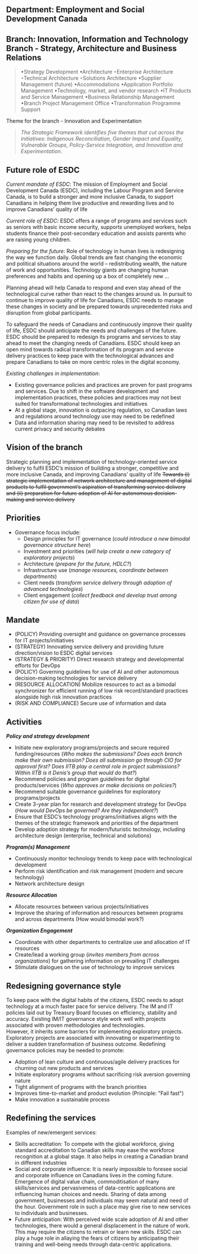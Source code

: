 ## Department: Employment and Social Development Canada
## Branch: Innovation, Information and Technology Branch - Strategy, Architecture and Business Relations
> •Strategy Development
> •Architecture
>     ◦Enterprise Architecture
>     ◦Technical Architecture
>     ◦Solutions Architecture
> •Supplier Management (future)
> •Accommodations
> •Application Portfolio Management
> •Technology, market, and vendor research
> •IT Products and Service Management
> •Business Relationship Management
> •Branch Project Management Office
> •Transformation Programme Support

Theme for the branch - Innovation and Experimentation 
>_The Strategic Framework identifies five themes that cut across the initiatives: Indigenous Reconciliation, Gender Impact and Equality, Vulnerable Groups, Policy-Service Integration, and Innovation and Experimentation._

## Future role of ESDC
_Current mandate of ESDC_: The mission of Employment and Social Development Canada (ESDC), including the Labour Program and Service Canada, is to build a stronger and more inclusive Canada, to support Canadians in helping them live productive and rewarding lives and to improve Canadians’ quality of life  

_Current role of ESDC_: ESDC offers a range of programs and services such as seniors with basic income security, supports unemployed workers, helps students finance their post-secondary education and assists parents who are raising young children.   

_Preparing for the future_: Role of technology in human lives is redesigning the way we function daily. Global trends are fast changing the economic and political situations around the world – redistributing wealth, the nature of work and opportunities. Technology giants are changing human preferences and habits and opening up a box of completely new …   

Planning ahead will help Canada to respond and even stay ahead of the technological curve rather than react to the changes around us. In pursuit to continue to improve quality of life for Canadians, ESDC needs to manage these changes in society and be prepared towards unprecedented risks and disruption from global participants.    

To safeguard the needs of Canadians and continuously improve their quality of life, ESDC should anticipate the needs and challenges of the future. ESDC should be prepared to redesign its programs and services to stay ahead to meet the changing needs of Canadians. ESDC should keep an open mind towards radical transformation of its program and service delivery practices to keep pace with the technological advances and prepare Canadians to take on more centric roles in the digital economy.   

_Existing challenges in implementation_:
-	Existing governance policies and practices are proven for past programs and services. Due to shift in the software development and implementation practices, these policies and practices may not best suited for transformational technologies and initiatives  
-  At a global stage, innovation is outpacing regulation, so Canadian laws and regulations around technology use may need to be redefined   
-	Data and information sharing may need to be revisited to address current privacy and security debates  

## Vision of the branch
Strategic planning and implementation of technology-oriented service delivery to fulfil ESDC’s mission of building a stronger, competitive and more inclusive Canada, and improving Canadians’ quality of life 
~~Towards (i) strategic implementation of network architecture and management of digital products to fulfil government’s aspiration of transforming service delivery and (ii) preparation for future adoption of AI for autonomous decision-making and service delivery~~

## Priorities
- Governance focus include:
     *	Design principles for IT governance (_could introduce a new bimodal governance structure here_)
     *	Investment and priorities (_will help create a new category of exploratory projects_)
     *	Architecture (_prepare for the future, HDLC?_)
     *	Infrastructure use (_manage resources, coordinate between departments_)
     *	Client needs (_transform service delivery through adoption of advanced technologies_)
     *	Client engagement (_collect feedback and develop trust among citizen for use of data_)    

## Mandate
-	(POLICY) Providing oversight and guidance on governance processes for IT projects/initiatives 
-	(STRATEGY) Innovating service delivery and providing future direction/vision to ESDC digital services
-	(STRATEGY & PRIORITY) Direct research strategy and developmental efforts for DevOps
-	(POLICY) Governing guidelines for use of AI and other autonomous decision-making technologies for service delivery
-	(RESOURCE ALLOCATION) Mobilize resources to act as a bimodal synchronizer for efficient running of low risk record/standard practices alongside high risk innovation practices
-	(RISK AND COMPLIANCE) Secure use of information and data

## Activities
**_Policy and strategy development_**
-	Initiate new exploratory programs/projects and secure required funding/resources (_Who makes the submissions? Does each branch make their own submission? Does all submission go through CIO for approval first? Does IITB play a central role in project submissions? Within IITB is it Denis’s group that would do that?_)
-	Recommend policies and program guidelines for digital products/services (_Who approves or make decisions on policies?_)
-	Recommend suitable governance guidelines for exploratory programs/projects
-	Create 3-year plan for research and development strategy for DevOps (_How would DevOps be governed? Are they independent?_)
-	Ensure that ESDC’s technology programs/initiatives aligns with the themes of the strategic framework and priorities of the department
-	Develop adoption strategy for modern/futuristic technology, including architecture design (enterprise, technical and solutions)  

**_Program(s) Management_**
-	Continuously monitor technology trends to keep pace with technological development
-	Perform risk identification and risk management (modern and secure technology)
-	Network architecture design  

**_Resource Allocation_**
-	Allocate resources between various projects/initiatives 
-	Improve the sharing of information and resources between programs and across departments (How would bimodal work?)  

**_Organization Engagement_**
-	Coordinate with other departments to centralize use and allocation of IT resources 
-	Create/lead a working group (_invites members from across organizations_) for gathering information on prevailing IT challenges
-	Stimulate dialogues on the use of technology to improve services  

## Redesigning governance style
To keep pace with the digital habits of the citizens, ESDC needs to adopt technology at a much faster pace for service delivery. The IM and IT policies laid out by Treasury Board focuses on efficiency, stability and accuracy. Existing IM/IT governance style work well with projects associated with proven methodologies and technologies.   
However, it inherits some barriers for implementing exploratory projects. Exploratory projects are associated with innovating or experimenting to deliver a sudden transformation of business outcome. Redefining governance policies may be needed to promote:
-	Adoption of lean culture and continuous/agile delivery practices for churning out new products and services 
-	Initiate exploratory programs without sacrificing risk aversion governing nature 
-	Tight alignment of programs with the branch priorities 
-	Improves time-to-market and product evolution (Principle: "Fail fast")
-	Make innovation a sustainable process

## Redefining the services 
Examples of new/emergent services:  
-	Skills accreditation:  To compete with the global workforce, giving standard accreditation to Canadian skills may ease the workforce recognition at a global stage. It also helps in creating a Canadian brand in different industries  
-	Social and corporate influence: It is nearly impossible to foresee social and corporate influence on Canadians lives in the coming future. Emergence of digital value chain, commoditisation of many skills/services and pervasiveness of data-centric applications are influencing human choices and needs. Sharing of data among government, businesses and individuals may seem natural and need of the hour. Government role in such a place may give rise to new services to individuals and businesses.   
-	Future anticipation: With perceived wide scale adoption of AI and other technologies, there would a general displacement in the nature of work. This may require the citizens to retrain or learn new skills. ESDC can play a huge role in allaying the fears of citizens by anticipating their training and well-being needs through data-centric applications.  
